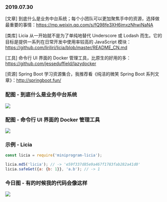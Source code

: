 ### 2019.07.30

[文章] 到底什么是业务中台系统；每个小团队可以更加聚焦手中的资源，选择做最重要的事情：<https://mp.weixin.qq.com/s/fQ98fe3XH6imxzNhwiNaNA>

[类库] Licia 从一开始就不是为了单纯地替代 Underscore 或 Lodash 而生。它的目标是提供一系列在日常开发中使用率较高的 JavaScript 模块：<https://github.com/liriliri/licia/blob/master/README_CN.md>

[工具] 命令行 UI 界面的 Docker 管理工具，比原生的好用的多：<https://github.com/jesseduffield/lazydocker>

[资源] Spring Boot 学习资源集合，我推荐看《纯洁的微笑 Spring Boot 系列文章》：<http://springboot.fun/>

### 配图 - 到底什么是业务中台系统
![](http://qn.40zhe.com/640%20%281%29.webp)

### 配图 - 命令行 UI 界面的 Docker 管理工具
![](https://github.com/jesseduffield/lazydocker/raw/master/docs/resources/demo3.gif)

### 示例 - Licia
```js
const licia = require('miniprogram-licia');

licia.md5('licia'); // -> 'e59f337d85e9a467f1783fab282a41d0'
licia.safeGet({a: {b: 1}}, 'a.b'); // -> 1
```

### 今日图 - 有的时候我的代码会像这样
![](http://qn.40zhe.com/16c3616c85ea4e5e)
